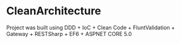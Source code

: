 # CleanArchitecture
Project was built using DDD + IoC + Clean Code + FluntValidation + Gateway + RESTSharp + EF6 + ASPNET CORE 5.0
